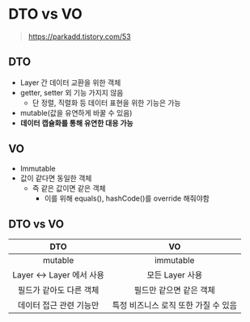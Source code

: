 # DTO vs VO
> https://parkadd.tistory.com/53

## DTO
- Layer 간 데이터 교환을 위한 객체
- getter, setter 외 기능 가지지 않음
  - 단 정렬, 직렬화 등 데이터 표현을 위한 기능은 가능
- mutable(값을 유연하게 바꿀 수 있음)
- **데이터 캡슐화를 통해 유연한 대응 가능**

## VO
- Immutable
- 값이 같다면 동일한 객체
  - 즉 같은 값이면 같은 객체
    - 이를 위해 equals(), hashCode()를  override 해줘야함

## DTO vs VO
| DTO   |   VO  |
| :---: | :---: |
| mutable | immutable|
| Layer <-> Layer 에서 사용 | 모든 Layer 사용 |
| 필드가 같아도 다른 객체 | 필드만 같으면 같은 객체 |
| 데이터 접근 관련 기능만 | 특정 비즈니스 로직 또한 가질 수 있음|

